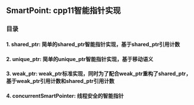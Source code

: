 ## SmartPoint: cpp11智能指针实现

### 目录

#### 1. shared_ptr: 简单的shared_ptr智能指针实现，基于shared_ptr引用计数
#### 2. unique_ptr: 简单的unique_ptr智能指针实现，基于移动语义
#### 3. weak_ptr: weak_ptr标准实现，同时为了配合weak_ptr重构了shared_ptr，基于weak_ptr引用计数和shared_ptr引用计数
#### 4. concurrentSmartPointer: 线程安全的智能指针
